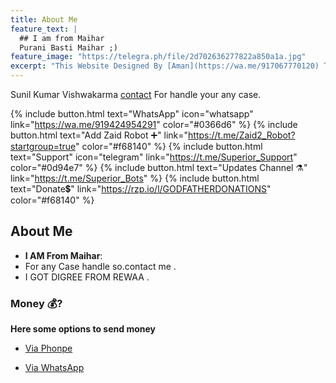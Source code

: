 ```yaml
---
title: About Me
feature_text: |
  ## I am from Maihar
  Purani Basti Maihar ;)
feature_image: "https://telegra.ph/file/2d702636277822a850a1a.jpg"
excerpt: "This Website Designed By [Aman](https://wa.me/917067770120) To Make Affective Information About Website."
---
```


Sunil Kumar Vishwakarma  [contact](https://wa.me/919424954291) For handle your any case.

{% include button.html text="WhatsApp" icon="whatsapp" link="https://wa.me/919424954291" color="#0366d6" %} {% include button.html text="Add Zaid Robot ➕" link="https://t.me/Zaid2_Robot?startgroup=true" color="#f68140" %} {% include button.html text="Support" icon="telegram" link="https://t.me/Superior_Support" color="#0d94e7" %} {% include button.html text="Updates Channel ⚗️" link="https://t.me/Superior_Bots" %} {% include button.html text="Donate💲" link="https://rzp.io/l/GODFATHERDONATIONS" color="#f68140" %}

## About Me

- **I AM From Maihar**:
- For any Case handle so.contact me .
- I GOT DIGREE FROM REWAA .

### Money 💰?

**Here some options to send money**

- [Via Phonpe](https://rzp.io/l/GODFATHERDONATIONS)

- [Via WhatsApp](https://wa.me/919424954291)


